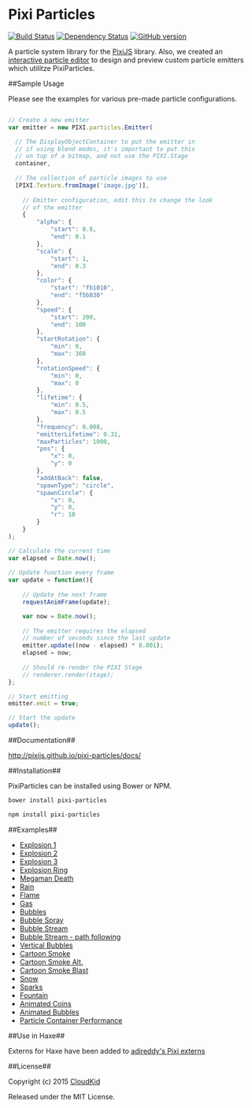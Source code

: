 Pixi Particles 
=================

[![Build Status](https://travis-ci.org/pixijs/pixi-particles.svg)](https://travis-ci.org/pixijs/pixi-particles) [![Dependency Status](https://david-dm.org/pixijs/pixi-particles.svg?style=flat)](https://david-dm.org/pixijs/pixi-particles) [![GitHub version](https://badge.fury.io/gh/pixijs%2Fpixi-particles.svg)](https://github.com/pixijs/pixi-particles/releases/latest)

A particle system library for the [PixiJS](https://github.com/pixijs/pixi.js) library. Also, we created an [interactive particle editor](http://pixijs.github.io/pixi-particles-editor/) to design and preview custom particle emitters which utilitze PixiParticles. 

##Sample Usage

Please see the examples for various pre-made particle configurations.

```js

// Create a new emitter
var emitter = new PIXI.particles.Emitter(

  // The DisplayObjectContainer to put the emitter in
  // if using blend modes, it's important to put this
  // on top of a bitmap, and not use the PIXI.Stage
  container,
  
  // The collection of particle images to use
  [PIXI.Texture.fromImage('image.jpg')],
  
	// Emitter configuration, edit this to change the look
	// of the emitter
	{
		"alpha": {
			"start": 0.8,
			"end": 0.1
		},
		"scale": {
			"start": 1,
			"end": 0.3
		},
		"color": {
			"start": "fb1010",
			"end": "f5b830"
		},
		"speed": {
			"start": 200,
			"end": 100
		},
		"startRotation": {
			"min": 0,
			"max": 360
		},
		"rotationSpeed": {
			"min": 0,
			"max": 0
		},
		"lifetime": {
			"min": 0.5,
			"max": 0.5
		},
		"frequency": 0.008,
		"emitterLifetime": 0.31,
		"maxParticles": 1000,
		"pos": {
			"x": 0,
			"y": 0
		},
		"addAtBack": false,
		"spawnType": "circle",
		"spawnCircle": {
			"x": 0,
			"y": 0,
			"r": 10
		}
	}
);

// Calculate the current time
var elapsed = Date.now();
		
// Update function every frame
var update = function(){
			
	// Update the next frame
	requestAnimFrame(update);

	var now = Date.now();
	
	// The emitter requires the elapsed
	// number of seconds since the last update
	emitter.update((now - elapsed) * 0.001);
	elapsed = now;
	
	// Should re-render the PIXI Stage
	// renderer.render(stage);
};

// Start emitting
emitter.emit = true;

// Start the update
update();

```

##Documentation##

http://pixijs.github.io/pixi-particles/docs/

##Installation##

PixiParticles can be installed using Bower or NPM.

```bash
bower install pixi-particles
```

```bash
npm install pixi-particles
```

##Examples##

* [Explosion 1](https://pixijs.github.io/pixi-particles/examples/explosion.html)
* [Explosion 2](https://pixijs.github.io/pixi-particles/examples/explosion2.html)
* [Explosion 3](https://pixijs.github.io/pixi-particles/examples/explosion3.html)
* [Explosion Ring](https://pixijs.github.io/pixi-particles/examples/explosionRing.html)
* [Megaman Death](https://pixijs.github.io/pixi-particles/examples/megamanDeath.html)
* [Rain](https://pixijs.github.io/pixi-particles/examples/rain.html)
* [Flame](https://pixijs.github.io/pixi-particles/examples/flame.html)
* [Gas](https://pixijs.github.io/pixi-particles/examples/gas.html)
* [Bubbles](https://pixijs.github.io/pixi-particles/examples/bubbles.html)
* [Bubble Spray](https://pixijs.github.io/pixi-particles/examples/bubbleSpray.html)
* [Bubble Stream](https://pixijs.github.io/pixi-particles/examples/bubbleStream.html)
* [Bubble Stream - path following](https://pixijs.github.io/pixi-particles/examples/bubbleStreamPath.html)
* [Vertical Bubbles](https://pixijs.github.io/pixi-particles/examples/bubblesVertical.html)
* [Cartoon Smoke](https://pixijs.github.io/pixi-particles/examples/cartoonSmoke.html)
* [Cartoon Smoke Alt.](https://pixijs.github.io/pixi-particles/examples/cartoonSmoke2.html)
* [Cartoon Smoke Blast](https://pixijs.github.io/pixi-particles/examples/cartoonSmokeBlast.html)
* [Snow](https://pixijs.github.io/pixi-particles/examples/snow.html)
* [Sparks](https://pixijs.github.io/pixi-particles/examples/sparks.html)
* [Fountain](https://pixijs.github.io/pixi-particles/examples/fountain.html)
* [Animated Coins](https://pixijs.github.io/pixi-particles/examples/coins.html)
* [Animated Bubbles](https://pixijs.github.io/pixi-particles/examples/animatedBubbles.html)
* [Particle Container Performance](https://pixijs.github.io/pixi-particles/examples/particleContainerPerformance.html)

##Use in Haxe##

Externs for Haxe have been added to [adireddy's Pixi externs](https://github.com/adireddy/haxe-pixi)

##License##

Copyright (c) 2015 [CloudKid](http://github.com/cloudkidstudio)

Released under the MIT License.
